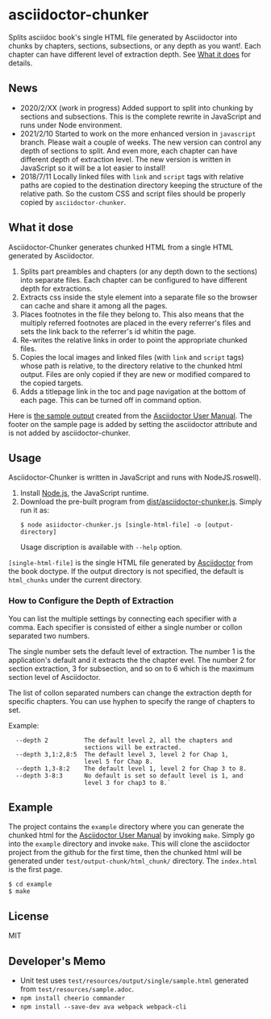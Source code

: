 # asciidoctor-chunker

Splits asciidoc book's single HTML file generated by Asciidoctor into chunks by chapters, sections, subsections, or any depth as you want!.  Each chapter can have different level of extraction depth.  See [What it does](#what-it-does) for details.

## News

- 2020/2/XX (work in progress)  Added support to split into chunking by sections and subsections. This is the complete rewrite in JavaScript and runs under Node environment.
- 2021/2/10  Started to work on the more enhanced version in `javascript` branch.  Please wait a couple of weeks.  The new version can control any depth of sections to split.  And even more, each chapter can have different depth of extraction level.   The new version is written in JavaScript so it will be a lot easier to install!
- 2018/7/11  Locally linked files with `link` and `script` tags with relative paths are copied to the destination directory keeping the structure of the relative path.  So the custom CSS and script files should be properly copied by `asciidoctor-chunker`.

## What it dose

Asciidoctor-Chunker generates chunked HTML from a single HTML generated by Asciidoctor.

1. Splits part preambles and chapters (or any depth down to the sections) into separate files. Each chapter can be configured to have different depth for extractions.
1. Extracts css inside the style element into a separate file so the browser can cache and share it among all the pages.
1. Places footnotes in the file they belong to.  This also means that the multiply referred footnotes are placed in the every referrer's files and sets the link back to the referrer's id whitin the page.
1. Re-writes the relative links in order to point the appropriate chunked files.
1. Copies the local images and linked files (with `link` and `script` tags) whose path is relative, to the directory relative to the chunked html output.  Files are only copied if they are new or modified compared to the copied targets.
1. Adds a titlepage link in the toc and page navigation at the bottom of each page.  This can be turned off in command option.

Here is [the sample output](http://www.seinan-gu.ac.jp/~shito/asciidoctor/html_chunk/index.html) created from the [Asciidoctor User Manual](https://asciidoctor.org/docs/user-manual/).  The footer on the sample page is added by setting the asciidoctor attribute and is not added by asciidoctor-chunker.


## Usage

Asciidoctor-Chunker is written in JavaScript and runs with NodeJS.roswell).

1. Install [Node.js](https://nodejs.org/), the JavaScript runtime. 
1. Download the pre-built program from [dist/asciidoctor-chunker.js](/dist).  Simply run it as:
    ```
    $ node asiidoctor-chunker.js [single-html-file] -o [output-directory]
    ```
   Usage discription is available with `--help` option.

`[single-html-file]` is the single HTML file generated by [Asciidoctor](https://asciidoctor.org) from the book doctype.  If the output directory is not specified, the default is `html_chunks` under the current directory.

### How to Configure the Depth of Extraction

You can list the multiple settings by connecting each specifier with a comma.  Each specifier is consisted of either a single number or collon separated two numbers.

The single number sets the default level of extraction.  The number 1 is the application's default and it extracts the the chapter evel.  The number 2 for section extraction, 3 for subsection, and so on to 6 which is the maximum section level of Asciidoctor.

The list of collon separated numbers can change the extraction depth for specific chapters.  You can use hyphen to specify the range of chapters to set.

Example:
```
  --depth 2          The default level 2, all the chapters and
                     sections will be extracted.
  --depth 3,1:2,8:5  The default level 3, level 2 for Chap 1,
                     level 5 for Chap 8.
  --depth 1,3-8:2    The default level 1, level 2 for Chap 3 to 8.
  --depth 3-8:3      No default is set so default level is 1, and
                     level 3 for chap3 to 8.`
```

## Example

The project contains the `example` directory where you can generate the chunked html for the [Asciidoctor User Manual](https://asciidoctor.org/docs/user-manual/) by invoking `make`.  Simply go into the `example` directory and invoke `make`.  This will clone the asciidoctor project from the github for the first time, then the chunked html will be generated under `test/output-chunk/html_chunk/` directory.  The `index.html` is the first page.

```
$ cd example
$ make
```

## License

MIT

## Developer's Memo

- Unit test uses `test/resources/output/single/sample.html` generated from `test/resources/sample.adoc`.
- `npm install cheerio commander`
- `npm install --save-dev ava webpack webpack-cli`
